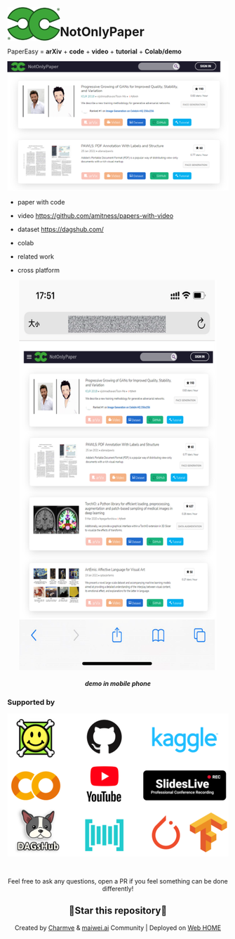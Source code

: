 <img src="logo.png" align="left" alt="NotOnlyPaper" width="120"/>

# NotOnlyPaper
PaperEasy = <b>arXiv</b> + <b>code</b> + <b>video</b> + <b>tutorial</b> + <b>Colab/demo</b>

<p align="center">
   <img src="demo.png" alt="demo" >
</p>

- paper with code

- video https://github.com/amitness/papers-with-video

- dataset https://dagshub.com/

- colab 

- related work

- cross platform

<p align="center">
   <img src="demo_mobile.png" width="450px" alt="demo_mobile" >
</p>

<div align="center">
<h5>demo in mobile phone</h5>
</div>
   
### Supported by

<p align="center">
   <img src="supportedby.png" width="566px" alt="Supported By">
</p>

<br>
<p align="center">Feel free to ask any questions, open a PR if you feel something can be done differently!</p>
<h2 align="center">🌟Star this repository🌟</h2>
<p align="center">Created by <a href="https://github.com/Charmve">Charmve</a> & <a href="https://github.com/MaiweiAI">maiwei.ai</a> Community | Deployed on <a href="https://gradio.app/g/BackgroundMattingV2">Web HOME</a></p>

